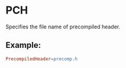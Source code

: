 # PCH
Specifies the file name of precompiled header.

## Example:
``` Makefile
PrecompiledHeader=precomp.h
```